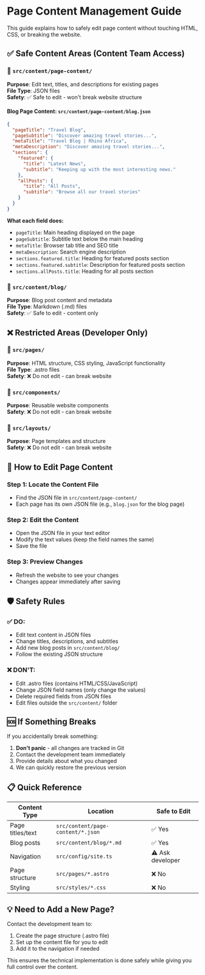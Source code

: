 # Page Content Management Guide

This guide explains how to safely edit page content without touching HTML, CSS, or breaking the website.

## ✅ Safe Content Areas (Content Team Access)

### 📁 `src/content/page-content/` 
**Purpose**: Edit text, titles, and descriptions for existing pages  
**File Type**: JSON files  
**Safety**: ✅ Safe to edit - won't break website structure

#### Blog Page Content: `src/content/page-content/blog.json`

```json
{
  "pageTitle": "Travel Blog",
  "pageSubtitle": "Discover amazing travel stories...",
  "metaTitle": "Travel Blog | Rhino Africa",
  "metaDescription": "Discover amazing travel stories...",
  "sections": {
    "featured": {
      "title": "Latest News",
      "subtitle": "Keeping up with the most interesting news."
    },
    "allPosts": {
      "title": "All Posts",
      "subtitle": "Browse all our travel stories"
    }
  }
}
```

**What each field does:**
- `pageTitle`: Main heading displayed on the page
- `pageSubtitle`: Subtitle text below the main heading  
- `metaTitle`: Browser tab title and SEO title
- `metaDescription`: Search engine description
- `sections.featured.title`: Heading for featured posts section
- `sections.featured.subtitle`: Description for featured posts section
- `sections.allPosts.title`: Heading for all posts section

### 📁 `src/content/blog/`
**Purpose**: Blog post content and metadata  
**File Type**: Markdown (.md) files  
**Safety**: ✅ Safe to edit - content only

## ❌ Restricted Areas (Developer Only)

### 📁 `src/pages/`
**Purpose**: HTML structure, CSS styling, JavaScript functionality  
**File Type**: .astro files  
**Safety**: ❌ Do not edit - can break website

### 📁 `src/components/`
**Purpose**: Reusable website components  
**Safety**: ❌ Do not edit - can break website

### 📁 `src/layouts/`
**Purpose**: Page templates and structure  
**Safety**: ❌ Do not edit - can break website

## 📝 How to Edit Page Content

### Step 1: Locate the Content File
- Find the JSON file in `src/content/page-content/`
- Each page has its own JSON file (e.g., `blog.json` for the blog page)

### Step 2: Edit the Content
- Open the JSON file in your text editor
- Modify the text values (keep the field names the same)
- Save the file

### Step 3: Preview Changes
- Refresh the website to see your changes
- Changes appear immediately after saving

## 🛡️ Safety Rules

### ✅ DO:
- Edit text content in JSON files
- Change titles, descriptions, and subtitles
- Add new blog posts in `src/content/blog/`
- Follow the existing JSON structure

### ❌ DON'T:
- Edit .astro files (contains HTML/CSS/JavaScript)
- Change JSON field names (only change the values)
- Delete required fields from JSON files
- Edit files outside the `src/content/` folder

## 🆘 If Something Breaks

If you accidentally break something:
1. **Don't panic** - all changes are tracked in Git
2. Contact the development team immediately
3. Provide details about what you changed
4. We can quickly restore the previous version

## 📋 Quick Reference

| Content Type | Location | Safe to Edit |
|--------------|----------|--------------|
| Page titles/text | `src/content/page-content/*.json` | ✅ Yes |
| Blog posts | `src/content/blog/*.md` | ✅ Yes |
| Navigation | `src/config/site.ts` | ⚠️ Ask developer |
| Page structure | `src/pages/*.astro` | ❌ No |
| Styling | `src/styles/*.css` | ❌ No |

## 💡 Need to Add a New Page?

Contact the development team to:
1. Create the page structure (.astro file)
2. Set up the content file for you to edit
3. Add it to the navigation if needed

This ensures the technical implementation is done safely while giving you full control over the content. 